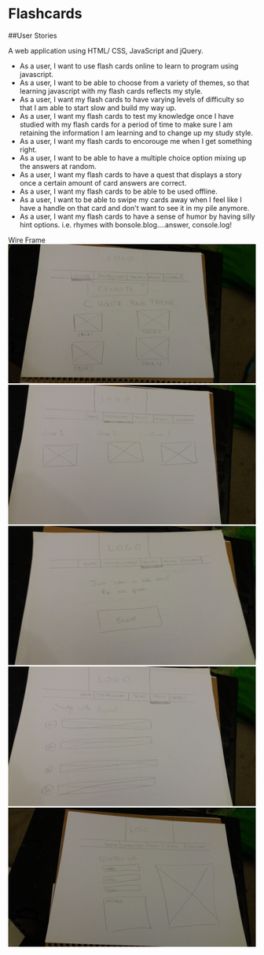 # Flashcards

##User Stories

A web application using HTML/ CSS, JavaScript and jQuery.

- As a user, I want to use flash cards online to learn to program using javascript.
- As a user, I want to be able to choose from a variety of themes, so that learning javascript with my flash cards reflects my style.
- As a user, I want my flash cards to have varying levels of difficulty so that I am able to start slow and build my way up.
- As a user, I want my flash cards to test my knowledge once I have studied with my flash cards for a period of time to make sure I am retaining the information I am learning and to change up my study style.
- As a user, I want my flash cards to encorouge me when I get something right.
- As a user, I want to be able to have a multiple choice option mixing up the answers at random.
- As a user, I want my flash cards to have a quest that displays a story once a certain amount of card answers are correct.
- As a user, I want my flash cards to be able to be used offline.
- As a user, I want to be able to swipe my cards away when I feel like I have a handle on that card and don't want to see it in my pile anymore.
- As a user, I want my flash cards to have a sense of humor by having silly hint options. i.e. rhymes with bonsole.blog....answer, console.log!

Wire Frame
![Home Page Wireframe](images/home.jpg)
![Instruction Page Wireframe](images/instructions.jpg)
![Tests Page Wireframe](images/tests.jpg)
![Music Page Wireframe](images/music.jpg)
![Contact Wireframe](images/contact.jpg)

